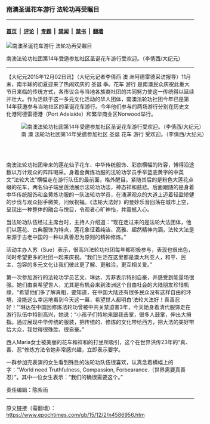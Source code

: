 ### 南澳圣诞花车游行 法轮功再受瞩目

---

#### [首页](../../../..?n4586956) &nbsp;|&nbsp; [评论](../../../../../epoch-comment?n4586956) &nbsp;|&nbsp; [专题](../../../../../epoch-special?n4586956) &nbsp;|&nbsp; [禁闻](../../../../../epoch-news?n4586956) &nbsp;|&nbsp; [禁书](../../../../../books?n4586956) &nbsp;|&nbsp; [翻墙](https://github.com/gfw-breaker/nogfw/blob/master/README.md?n4586956)


<div><img alt="南澳圣诞花车游行 法轮功再受瞩目" class="attachment-djy_600_400 size-djy_600_400 wp-post-image" src="https://i.epochtimes.com/assets/uploads/2015/12/1512020943422490-600x400.jpg"/>
<div class="caption">
 <p>
  南澳法轮功社团第14年受邀参加社区圣诞花车游行受欢迎。（李倩西/大纪元）
 </p>
</div></div><hr/><div class="post_content" id="artbody" itemprop="articleBody">
 <!-- article content begin -->
 <p>
  【大纪元2015年12月02日讯】（大纪元记者李倩西
  <ok href="https://www.epochtimes.com/gb/tag/%E6%BE%B3.html">
   澳
  </ok>
  洲阿德雷德采访报导）11月末，南半球的初夏迎来了热闹欢庆的
  <ok href="https://www.epochtimes.com/gb/tag/%E5%9C%A3%E8%AF%9E.html">
   圣诞
  </ok>
  季。花车
  <ok href="https://www.epochtimes.com/gb/tag/%E6%B8%B8%E8%A1%8C.html">
   游行
  </ok>
  是南澳民众庆祝此重大节日来临的传统方式，各市议会与当地各族裔社团的共同努力使这一传统得以延续并壮大。作为活跃于这一多元文化活动的华人团体，南澳法轮功社团今年已是第14年获邀参与当地社区的圣诞花车游行。今年他们参与的两场游行分别在历史文化港阿德雷德港（Port Adelaide）和繁华商业区Norwood举行。
 </p>
 <figure aria-describedby="caption-attachment-6531874" class="wp-caption aligncenter" id="attachment_6531874" style="width: 600px">
  <ok href=" https://i.epochtimes.com/assets/uploads/2015/12/1512020941282490-600x397.jpg" rel="noreferrer noopener" target="_blank">
   <img alt="南澳法轮功社团第14年受邀参加社区圣诞花车游行受欢迎。（李倩西/大纪元）" class="size-large wp-image-6531874" src="https://i.epochtimes.com/assets/uploads/2015/12/1512020941282490-600x397.jpg" title="南澳法轮功社团第14年受邀参加社区圣诞花车游行受欢迎。（李倩西/大纪元）"/>
  </ok>
  <br/><figcaption class="wp-caption-text" id="caption-attachment-6531874">
   南
   <ok href="https://www.epochtimes.com/gb/tag/%E6%BE%B3.html">
    澳
   </ok>
   法轮功社团第14年受邀参加社区
   <ok href="https://www.epochtimes.com/gb/tag/%E5%9C%A3%E8%AF%9E.html">
    圣诞
   </ok>
   花车
   <ok href="https://www.epochtimes.com/gb/tag/%E6%B8%B8%E8%A1%8C.html">
    游行
   </ok>
   受欢迎。（李倩西/大纪元）
  </figcaption><br/>
 </figure><br/>
 <p>
  南澳法轮功社团带来的莲花仙子花车、中华传统服饰、彩旗横幅的阵容，博得沿途数以万计观众的阵阵喝采。身着金黄炼功服的法轮功学员手举蓝底黄字的中英文“法轮大法”横幅走在游行队伍的最前面，格外醒目。紧随其后的是粉色大莲花点缀的花车，两名仙子端坐莲池展示法轮功功法，神态祥和慈悲。后面跟随的是身着中华传统服饰和金黄炼功服的一队法轮功学员，在涌满观众的大道上迈着轻盈矫健的步伐与观众招手微笑，问候祝福。《法轮大法好》的曼妙乐音回荡在城市上空，呈现出一种整体的融合与悦目，令观者心旷神怡，并震撼入心。
 </p>
 <p>
  当法轮功队伍经过主席台时，主持人介绍道：“现在走过来的是法轮大法团体，他们以莲花、古典服饰为特点，莲花象征着纯洁、高雅、超然精神内涵，法轮大法是来源于古老中国的一种以真善忍为原则的精神修炼。”
 </p>
 <p>
  活动主办人苏（Sue）表示，很高兴法轮功社团每年都积极参与，表现也很出色，同时希望更多的社团一起来庆祝。“我们生活在这里都是澳大利亚人，和平、民主、包容的多元文化让我们彼此更了解、更融洽，更互相关爱。”
 </p>
 <p>
  第一次参加游行的法轮功学员艺文、琳达、芳菲表示特别自豪，并感受到能量场很强。她们由衷希望世人，尤其是有机会来到澳洲这个自由社会的大陆朋友珍惜机缘，“希望他们多了解真相，要知道，在中国大陆还有很多民众没有这样自由的环境、没能这么幸运地看到今天这一幕，希望世人都明白‘法轮大法好！真善忍好！’”琳达在中国因修炼法轮功曾被中共关禁迫害3年，今天她身着清代服饰走在游行队伍中特别高兴，她说：“小孩子们特地来跟我击掌，很多人鼓掌，伸出大拇指。通过展现中华传统的服装，把传统的、修炼的文化带给西方，把大法的美好带给大众，我觉得很殊胜、很自豪。”
 </p>
 <p>
  西人Maria女士被美丽的花车和祥和的打坐所吸引，这个在世界洪传23年的“真、善、忍”修炼方法令她非常感兴趣，立即表示要学。
 </p>
 <p>
  一群参加完表演的女生看到殊胜的法轮功队伍很喜欢，认真念着横幅上的字：“World need Truthfulness, Compassion, Forbearance.（世界需要真善忍）”。其中一位女生表示：“我们的确很需要这个。”
 </p>
 <p>
  责任编辑：陈紫雨
 </p>
 <!-- article content end -->
 <div id="below_article_ad">
 </div>
</div>


---

原文链接（需翻墙）：https://www.epochtimes.com/gb/15/12/2/n4586956.htm